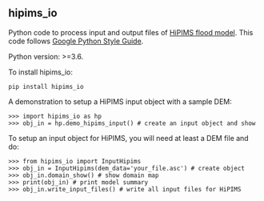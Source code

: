 hipims_io
--------
Python code to process input and output files of [HiPIMS flood model](https://github.com/xiaxilin/hipims). This code follows [Google Python Style Guide](http://google.github.io/styleguide/pyguide.html).

Python version: >=3.6.

To install hipims_io:
```
pip install hipims_io
```
A demonstration to setup a HiPIMS input object with a sample DEM:
```
>>> import hipims_io as hp
>>> obj_in = hp.demo_hipims_input() # create an input object and show
```

To setup an input object for HiPIMS, you will need at least a DEM file and do:
```
>>> from hipims_io import InputHipims
>>> obj_in = InputHipims(dem_data='your_file.asc') # create object
>>> obj_in.domain_show() # show domain map
>>> print(obj_in) # print model summary
>>> obj_in.write_input_files() # write all input files for HiPIMS
```
